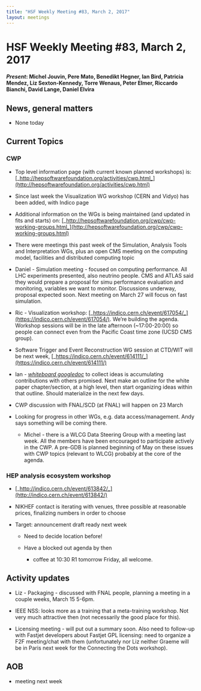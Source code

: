 ```yaml
---
title: "HSF Weekly Meeting #83, March 2, 2017"
layout: meetings
---
```


# HSF Weekly Meeting #83, March 2, 2017

#### _Present_: Michel Jouvin, Pere Mato, Benedikt Hegner, Ian Bird, Patricia Mendez, Liz Sexton-Kennedy, Torre Wenaus, Peter Elmer, Riccardo Bianchi, David Lange, Daniel Elvira

## News, general matters

- None today

## Current Topics

### CWP

- Top level information page (with current known planned workshops) is:
  [_http://hepsoftwarefoundation.org/activities/cwp.html_](http://hepsoftwarefoundation.org/activities/cwp.html)

- Since last week the Visualization WG workshop (CERN and Vidyo) has been added,
  with Indico page

- Additional information on the WGs is being maintained (and updated in fits and
  starts) on:
  [_http://hepsoftwarefoundation.org/cwp/cwp-working-groups.html_](http://hepsoftwarefoundation.org/cwp/cwp-working-groups.html)

- There were meetings this past week of the Simulation, Analysis Tools and
  Interpretation WGs, plus an open CMS meeting on the computing model,
  facilities and distributed computing topic

- Daniel - Simulation meeting - focused on computing performance. All LHC
  experiments presented, also neutrino people. CMS and ATLAS said they would
  prepare a proposal for simu performance evaluation and monitoring, variables
  we want to monitor. Discussions underway, proposal expected soon. Next meeting
  on March 27 will focus on fast simulation.

- Ric - Visualization workshop:
  [_https://indico.cern.ch/event/617054/_](https://indico.cern.ch/event/617054/).
  We’re building the agenda. Workshop sessions will be in the late afternoon
  (~17:00-20:00) so people can connect even from the Pacific Coast time zone
  (UCSD CMS group).

- Software Trigger and Event Reconstruction WG session at CTD/WIT will be next
  week,
  [_https://indico.cern.ch/event/614111/_](https://indico.cern.ch/event/614111/)

- Ian -
  [_whiteboard googledoc_](https://docs.google.com/document/d/1fDKX4WaiQg-4Z38sr3FZJm5HHFoFREBQsSfjhYJqtDc/edit#heading=h.d71sarrypd5l)
  to collect ideas is accumulating contributions with others promised. Next make
  an outline for the white paper chapter/section, at a high level, then start
  organizing ideas within that outline. Should materialize in the next few days.

- CWP discussion with FNAL/SCD (at FNAL) will happen on 23 March

- Looking for progress in other WGs, e.g. data access/management. Andy says
  something will be coming there.

  - Michel - there is a WLCG Data Steering Group with a meeting last week. All
    the members have been encouraged to participate actively in the CWP. A
    pre-GDB is planned beginning of May on these issues with CWP topics
    (relevant to WLCG) probably at the core of the agenda.

### HEP analysis ecosystem workshop

- [_http://indico.cern.ch/event/613842/_](http://indico.cern.ch/event/613842/)

- NIKHEF contact is iterating with venues, three possible at reasonable prices,
  finalizing numbers in order to choose

- Target: announcement draft ready next week

  - Need to decide location before!

  - Have a blocked out agenda by then

    - coffee at 10:30 R1 tomorrow Friday, all welcome.

## Activity updates

- Liz - Packaging - discussed with FNAL people, planning a meeting in a couple
  weeks, March 15 5-6pm.

- IEEE NSS: looks more as a training that a meta-training workshop. Not very
  much attractive then (not necessarily the good place for this).

- Licensing meeting - will put out a summary soon. Also need to follow-up with
  Fastjet developers about Fastjet GPL licensing: need to organize a F2F
  meeting/chat with them (unfortunately nor Liz neither Graeme will be in Paris
  next week for the Connecting the Dots workshop).

## AOB

- meeting next week
